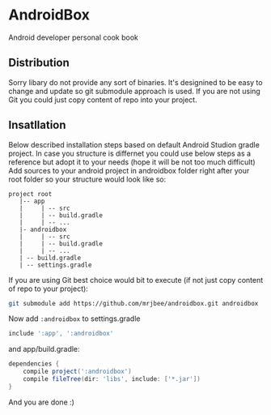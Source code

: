 AndroidBox
==========
Android developer personal cook book

Distribution
---------
Sorry libary do not provide any sort of binaries. It's designined to be easy to change and update so git submodule approach is used. If you are not using Git you could just copy content of repo into your project.

Insatllation
----------
Below described installation steps based on default Android Studion gradle project. In case you structure is differnet you could use below steps as a reference but adopt it to your needs (hope it will be not too much difficult)
Add sources to your android project in androidbox folder right after your root folder so your structure would look like so:
```
project root
   |-- app
   |     | -- src
   |     | -- build.gradle
   |     | -- ...
   |- androidbox
   |     | -- src
   |     | -- build.gradle
   |     | -- ...
   | -- build.gradle
   | -- settings.gradle 
```   
If you are using Git best choice would bit to execute (if not just copy content of repo to your project):
```sh
git submodule add https://github.com/mrjbee/androidbox.git androidbox
```
Now add `:androidbox` to settings.gradle 

```groovy
include ':app', ':androidbox'
```
and app/build.gradle:
```groovy
dependencies {
    compile project(':androidbox')
    compile fileTree(dir: 'libs', include: ['*.jar'])
}
```
And you are done :)
